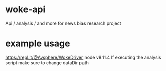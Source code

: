 # woke-api
Api / analysis / and more for news bias research project
# example usage
https://repl.it/@Avsphere/WokeDriver
node v8.11.4 
If executing the analysis script make sure to change dataDir path
